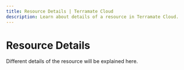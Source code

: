 ```yaml
---
title: Resource Details | Terramate Cloud
description: Learn about details of a resource in Terramate Cloud.
---
```


# Resource Details

Different details of the resource will be explained here.